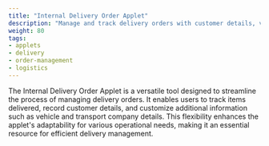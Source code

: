 ```yaml
---
title: "Internal Delivery Order Applet"
description: "Manage and track delivery orders with customer details, vehicle information, and transport company data"
weight: 80
tags:
- applets
- delivery
- order-management
- logistics
---
```

The Internal Delivery Order Applet is a versatile tool designed to streamline the process of managing delivery orders. It enables users to track items delivered, record customer details, and customize additional information such as vehicle and transport company details. This flexibility enhances the applet's adaptability for various operational needs, making it an essential resource for efficient delivery management.